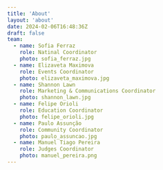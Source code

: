 ```yaml
---
title: 'About'
layout: 'about'
date: 2024-02-06T16:48:36Z
draft: false
team:
  - name: Sofia Ferraz
    role: Natinal Coordinator
    photo: sofia_ferraz.jpg
  - name: Elizaveta Maximova
    role: Events Coordinator
    photo: elizaveta_maximova.jpg
  - name: Shannon Lawn
    role: Marketing & Communications Coordinator
    photo: shannon_lawn.jpg
  - name: Felipe Orioli
    role: Education Coordinator
    photo: felipe_orioli.jpg
  - name: Paulo Assunção
    role: Community Coordinator
    photo: paulo_assuncao.jpg
  - name: Manuel Tiago Pereira
    role: Judges Coordinator
    photo: manuel_pereira.png
---
```

